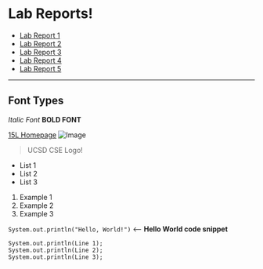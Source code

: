# Lab Reports!
* [Lab Report 1](lab-report-1-week-2)
* [Lab Report 2](lab-report-2-week-4)
* [Lab Report 3](lab-report-3-week-6)
* [Lab Report 4](lab-report-4-week-8)
* [Lab Report 5](lab-report-5-week-10)

***
## Font Types
*Italic Font*
**BOLD FONT**

[15L Homepage](https://ucsd-cse15l-w22.github.io/)
![Image](http://www.sysnet.ucsd.edu/~voelker/pubcom/logo/CSELogo_4Ch2.jpg)
>UCSD CSE Logo!

* List 1
* List 2
* List 3

1. Example 1
2. Example 2
3. Example 3

`System.out.println("Hello, World!")` <-- **Hello World code snippet**
```
System.out.println(Line 1);
System.out.println(Line 2);
System.out.println(Line 3);
```
